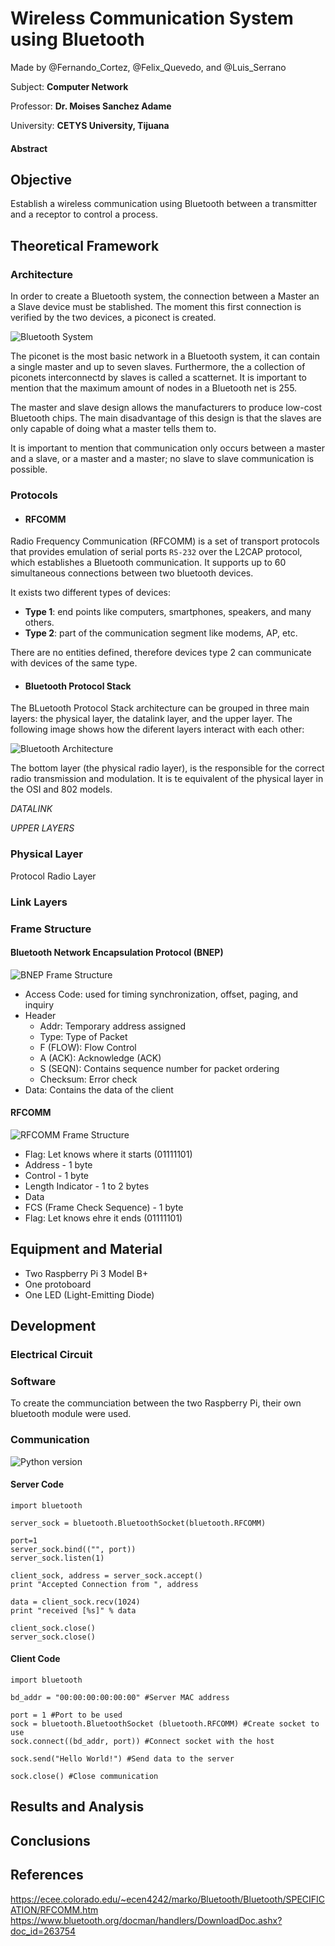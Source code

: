 # Wireless Communication System using Bluetooth

Made by @Fernando_Cortez, @Felix_Quevedo, and @Luis_Serrano

Subject: **Computer Network**

Professor: **Dr. Moises Sanchez Adame**

University: **CETYS University, Tijuana**

#### Abstract

## Objective
Establish a wireless communication using Bluetooth between a transmitter and a receptor to control a process.

## Theoretical Framework

### Architecture
In order to create a Bluetooth system, the connection between a Master an a Slave device must be stablished. The moment this first connection is verified by the two devices, a piconect is created. 

![Bluetooth System](https://raw.githubusercontent.com/LuisS96/Redes_de_Computadoras/feature/Bluetooth/Proyects/WirelessCommunicationSystems/Bluetooth/Bluetooth_Net.png)

The piconet is the most basic network in a Bluetooth system, it can contain a single master and up to seven slaves. Furthermore, the a collection of piconets interconnectd by slaves is called a scatternet. It is important to mention that the maximum amount of nodes in a Bluetooth net is 255. 

The master and slave design allows the manufacturers to produce low-cost Bluetooth chips. The main disadvantage of this design is that the slaves are only capable of doing what a master tells them to.

It is important to mention that communication only occurs between a master and a slave, or a master and a master; no slave to slave communication is possible. 

### Protocols
- #### RFCOMM
Radio Frequency Communication (RFCOMM) is a set of transport protocols that provides emulation of serial ports `RS-232` over the L2CAP protocol, which establishes a Bluetooth communication. It supports up to 60 simultaneous connections between two bluetooth devices.

It exists two different types of devices:
- **Type 1**: end points like computers, smartphones, speakers, and many others.
- **Type 2**: part of the communication segment like modems, AP, etc.

There are no entities defined, therefore devices type 2 can communicate with devices of the same type.

- #### Bluetooth Protocol Stack
The BLuetooth Protocol Stack architecture can be grouped in three main layers: the physical layer, the datalink layer, and the upper layer. The following image shows how the diferent layers interact with each other:

![Bluetooth Architecture](https://raw.githubusercontent.com/LuisS96/Redes_de_Computadoras/feature/Bluetooth/Proyects/WirelessCommunicationSystems/Bluetooth/Bluetooth_Architecture.png)

The bottom layer (the physical radio layer), is the responsible for the correct radio transmission and modulation. It is te equivalent of the physical layer in the OSI and 802 models.

*DATALINK*

*UPPER LAYERS*

### Physical Layer 
Protocol Radio Layer

### Link Layers


### Frame Structure


#### Bluetooth Network Encapsulation Protocol (BNEP)
![BNEP Frame Structure](https://www.ahirlabs.com/wp-content/uploads/2017/12/Frameformat.png)

- Access Code: used for timing synchronization, offset, paging, and inquiry
- Header
  - Addr: Temporary address assigned
  - Type: Type of Packet
  - F (FLOW): Flow Control
  - A (ACK): Acknowledge (ACK)
  - S (SEQN): Contains sequence number for packet ordering 
  - Checksum: Error check
- Data: Contains the data of the client

#### RFCOMM
![RFCOMM Frame Structure](https://image.slidesharecdn.com/presentation1-161027145507/95/bluetooth-14-638.jpg?cb=1477580222)
- Flag: Let knows where it starts (01111101)
- Address - 1 byte
- Control - 1 byte
- Length Indicator - 1 to 2 bytes
- Data
- FCS (Frame Check Sequence) - 1 byte
- Flag: Let knows ehre it ends (01111101)

## Equipment and Material
- Two Raspberry Pi 3 Model B+
- One protoboard
- One LED (Light-Emitting Diode)

## Development

### Electrical Circuit
### Software
To create the communciation between the two Raspberry Pi, their own bluetooth module were used.

### Communication

![Python version](https://img.shields.io/badge/python-v2.7-brightgreen.svg)

#### Server Code
```
import bluetooth

server_sock = bluetooth.BluetoothSocket(bluetooth.RFCOMM)

port=1
server_sock.bind(("", port))
server_sock.listen(1)

client_sock, address = server_sock.accept()
print "Accepted Connection from ", address

data = client_sock.recv(1024)
print "received [%s]" % data

client_sock.close()
server_sock.close()
```
#### Client Code
```
import bluetooth

bd_addr = "00:00:00:00:00:00" #Server MAC address

port = 1 #Port to be used
sock = bluetooth.BluetoothSocket (bluetooth.RFCOMM) #Create socket to use
sock.connect((bd_addr, port)) #Connect socket with the host

sock.send("Hello World!") #Send data to the server

sock.close() #Close communication
```

## Results and Analysis

## Conclusions

## References
https://ecee.colorado.edu/~ecen4242/marko/Bluetooth/Bluetooth/SPECIFICATION/RFCOMM.htm
https://www.bluetooth.org/docman/handlers/DownloadDoc.ashx?doc_id=263754
